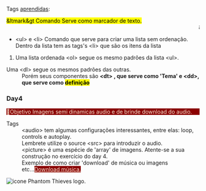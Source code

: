 Tags <ins>aprendidas</ins>:

 <mark> &ltmark&gt Comando Serve como marcador de texto.</mark>  <marquee>&ltmarquee&gt Faz com que o texto se 'movimente pela tela' </marquee>
 <ul tabindex="circle">
 <li>&ltul&gt e &ltli&gt Comando que serve para criar uma lista sem ordenação.<br>
 Dentro da lista tem as tags's &ltli&gt que são os itens da lista</li>
 </ul>
 <ol>
  <li>Uma lista ordenada &ltol&gt segue os mesmo padrões da lista &ltul&gt.</li>
 </ol>
 <dl>
  <dt>Uma &ltdl&gt segue os mesmos padrões das outras.</dt>
  <dd>Porém seus componentes são <strong>&ltdt&gt , que serve como 'Tema' e &ltdd&gt, que serve como <mark>definição</mark></strong> </dd>
 </dl>

<h3>Day4</h3>
<p style="background-color: darkred; color: antiquewhite;">🎯Objetivo Imagens semi dinamicas audio e de brinde download do audio.</p>
<dl>
<dt>Tags</dt>
<dd> &ltaudio&gt tem algumas configurações interessantes, entre elas: loop, controls e autoplay.<br>
Lembrete utilize o source &ltsrc&gt para introduzir o audio.</dd>
<dd> &ltpicture&gt é uma espécie de 'array' de imagens. Atente-se a sua construção no exercício do day 4.</dd>
<dd> Exemplo de como criar 'download' de música ou imagens etc...<a style="background-color: darkred; color: antiquewhite;"
        href="Videos/Last Surprise (Lofi Remix) - You'll Never See It Coming (320).mp3" download="audio">Download música.</a></p></dd>
</dl>
<img src="Favicon/Sem título.ico" alt="icone Phantom Thieves logo." type="image/x-icon">
